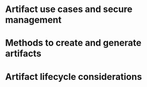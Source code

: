 # Artifact use cases and secure management

# Methods to create and generate artifacts

# Artifact lifecycle considerations
